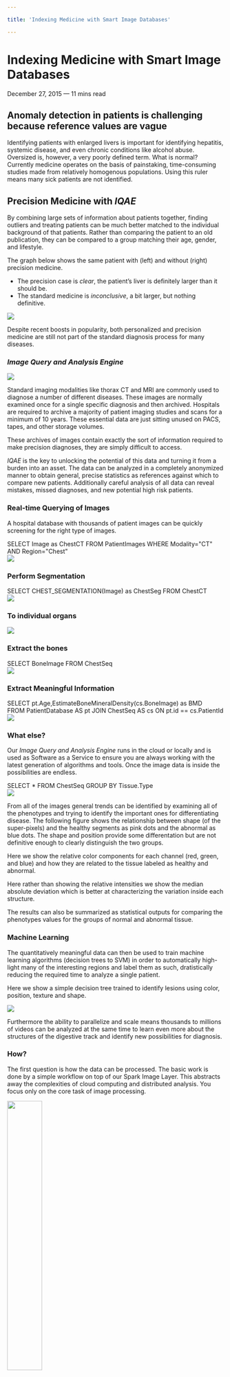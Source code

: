 ```yaml
---

title: 'Indexing Medicine with Smart Image Databases'

---
```


# Indexing Medicine with Smart Image Databases

<div class="date">December 27, 2015 — 11 mins read</div>

## Anomaly detection in patients is challenging because reference values are vague

Identifying patients with enlarged livers is important for identifying hepatitis, systemic disease, and even chronic conditions like alcohol abuse. Oversized is, however, a very poorly defined term. What is normal? Currently medicine operates on the basis of painstaking, time-consuming studies made from relatively homogenous populations. Using this ruler means many sick patients are not identified.

## Precision Medicine with *IQAE*

By combining large sets of information about patients together, finding outliers and treating patients can be much better matched to the individual background of that patients. Rather than comparing the patient to an old publication, they can be compared to a group matching their age, gender, and lifestyle.

The graph below shows the same patient with (left) and without (right) precision medicine.

* The precision case is *clear*, the patient’s liver is definitely larger than it should be.
* The standard medicine is *inconclusive*, a bit larger, but nothing definitive.

<img src="images/indexing-001.png">

Despite recent boosts in popularity, both personalized and precision medicine are still not part of the standard diagnosis process for many diseases.

### *Image Query and Analysis Engine*

<div class="half-width-image"><img src="images/indexing-002.png"></div>

Standard imaging modalities like thorax CT and MRI are commonly used to diagnose a number of different diseases. These images are normally examined once for a single specific diagnosis and then archived. Hospitals are required to archive a majority of patient imaging studies and scans for a minimum of 10 years. These essential data are just sitting unused on PACS, tapes, and other storage volumes.

These archives of images contain exactly the sort of information required to make precision diagnoses, they are simply difficult to access.

*IQAE* is the key to unlocking the potential of this data and turning it from a burden into an asset. The data can be analyzed in a completely anonymized manner to obtain general, precise statistics as references against which to compare new patients. Additionally careful analysis of all data can reveal mistakes, missed diagnoses, and new potential high risk patients.

### Real-time Querying of Images

A hospital database with thousands of patient images can be quickly screening for the right type of images.

<div class="code">SELECT Image as ChestCT FROM PatientImages WHERE Modality="CT" AND Region="Chest"</div>

<div class="half-width-image"><img src="images/indexing-003.gif"></div>

### Perform Segmentation

<div class="code">
SELECT CHEST_SEGMENTATION(Image) as ChestSeg FROM ChestCT
</div>

<div class="half-width-image"><img src="images/indexing-004.gif"></div>

### To individual organs

<div class="half-width-image"><img src="images/indexing-005.gif"></div>

### Extract the bones

<div class="code">
SELECT BoneImage FROM ChestSeq
</div>

<div class="half-width-image"><img src="images/indexing-006.gif"></div>

### Extract Meaningful Information

<div class="code">
SELECT pt.Age,EstimateBoneMineralDensity(cs.BoneImage) as BMD<br/>
  FROM PatientDatabase AS pt JOIN ChestSeq AS cs ON pt.id == cs.PatientId
</div>

<img src="images/indexing-007.png">

### What else?

Our *Image Query and Analysis Engine* runs in the cloud or locally and is used as Software as a Service to ensure you are always working with the latest generation of algorithms and tools. Once the image data is inside the possibilities are endless.

<div class="code">
SELECT * FROM ChestSeq GROUP BY Tissue.Type
</div>

<img src="images/indexing-008.png">

From all of the images general trends can be identified by examining all of the phenotypes and trying to identify the important ones for differentiating disease. The following figure shows the relationship between shape (of the super-pixels) and the healthy segments as pink dots and the abnormal as blue dots. The shape and position provide some differentation but are not definitive enough to clearly distinguish the two groups.

Here we show the relative color components for each channel (red, green, and blue) and how they are related to the tissue labeled as healthy and abnormal.

Here rather than showing the relative intensities we show the median absolute deviation which is better at characterizing the variation inside each structure.

The results can also be summarized as statistical outputs for comparing the phenotypes values for the groups of normal and abnormal tissue.

### Machine Learning

The quantitatively meaningful data can then be used to train machine learning algorithms (decision trees to SVM) in order to automatically high-light many of the interesting regions and label them as such, dratistically reducing the required time to analyze a single patient.

Here we show a simple decision tree trained to identify lesions using color, position, texture and shape.

<img src="images/indexing-009.png">

Furthermore the ability to parallelize and scale means thousands to millions of videos can be analyzed at the same time to learn even more about the structures of the digestive track and identify new possibilities for diagnosis.

### How?

The first question is how the data can be processed. The basic work is done by a simple workflow on top of our Spark Image Layer. This abstracts away the complexities of cloud computing and distributed analysis. You focus only on the core task of image processing.

<img src="images/indexing-010.svg" style="width:40%"/>

The true value of such a scalable system is not in the single analysis, but in the ability to analyze hundreds, thousands, and even millions of samples at the same time.

<img src="images/indexing-011.svg">

With cloud-integration and Big Data-based frameworks, even handling an entire city network with 100s of drones and cameras running continuously is an easy task without worrying about networks, topology, or fault-tolerance.

## Technical Aspects

### Processing the Data

Once the cluster has been comissioned and you have the SparkContext called sc (automatically provided in Databricks Cloud or Zeppelin), the data can be loaded using the Spark Image Layer. Since we are using real-time analysis, we acquire the images from an archive of images and create a database out of the results.

<div class="code">
val iqaeDB = sc.createImageDatabase("s3n://chest-ct/scans/*/*.avi", <br/>
  patientInfo="jdbc://oracle-db/PATIENTS")<br/>
  iqaeDB.registerImageTable("PatientImages")<br/>
</div>

Although we execute the command on one machine, the analysis will be distributed over the entire set of cluster resources available to sc. To further process the images, we can take advantage of the rich set of functionality built into Spark Image Layer.

The entire pipeline can then be started to run in real-time on all the new images as they stream in. If the tasks become more computationally intensive, then the computing power can be scaled up and down elastically.

## Learn More

*4Quant* is active in a number of different areas from medicine to remote sensing. Our image processing framework (Spark Image Layer) and our query engine (*Image Query and Analysis Engine*) are widely adaptable to a number of different specific applications.

Check out our other use-cases to see how *4Quant* can help you

### Medicine

<div class="news">
  <div>December 27 2015</div>
  <p>
    <a href="#">Planning surgery and radiotherapy with real time segmentations</a>
  </p>
  <div>December 27 2015</div>
  <p>
    <a href="#">Segmenting organs from archived chest CT images</a>
  </p>
  <div>December 27 2015</div>
  <p>
    <a href="#">Finding lesions in Capsule Based Endoscopy</a>
  </p>
</div>

### Geographic Information Systems

<div class="news">
  <div>December 27 2015</div>
  <p>
    <a href="#">Calculating Flood Risk for Insurance Companies</a>
  </p>
  <div>December 27 2015</div>
  <p>
    <a href="#">Counting Cars in Satellite Images</a>
  </p>
  <div>December 27 2015</div>
  <p>
    <a href="#">Finding buildings and forests in Satellite Images</a>
  </p>
</div>

### Surveillance

<div class="news">
  <div>December 27 2015</div>
  <p>
    <a href="#">Count people from drone footage</a>
  </p>
  <div>December 27 2015</div>
  <p>
    <a href="#">Finding criminals with traffic cameras</a>
  </p>
</div>

### Real-time QA

<div class="news">
  <div>December 27 2015</div>
  <p>
    <a href="#">Check train tracks in real time</a>
  </p>
</div>

### Fun

<div class="news">
  <div>December 27 2015</div>
  <p>
    <a href="#">Untangling the flood of Online Dating</a>
  </p>
  <div>December 27 2015</div>
  <p>
    <a href="#">Quantitative Image Search Machine</a>
  </p>
</div>

## Technical Presentations

To find out more about the technical aspects of our solution, check out our presentation at:

<div class="news">
  <div>December 27 2015</div>
  <p>
    <a href="#">Spark Summit or watch the video.</a>
  </p>
  <div>December 27 2015</div>
  <p>
    <a href="#">Synchrotron Radiation Instrumentation 2015</a>
  </p>
  <div>December 27 2015</div>
  <p>
    <a href="#">ICTMS 2015</a>
  </p>
  <div>December 27 2015</div>
  <p>
    <a href="#">LifeScienceForumBasel 2015</a>
  </p>
</div>
